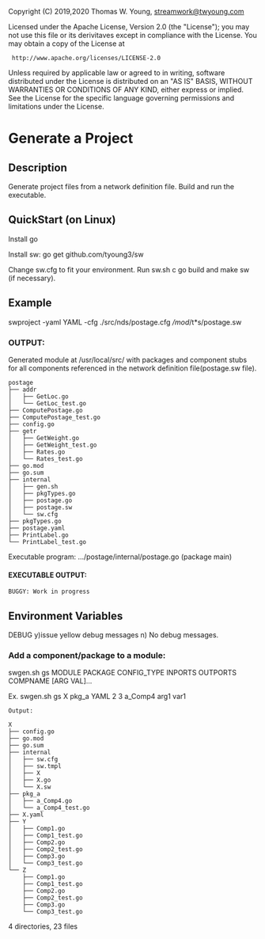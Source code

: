 Copyright (C) 2019,2020 Thomas W. Young, streamwork@twyoung.com 

Licensed under the Apache License, Version 2.0 (the "License");
you may not use this file or its derivitaves except in compliance with the License.
You may obtain a copy of the License at

     http://www.apache.org/licenses/LICENSE-2.0

Unless required by applicable law or agreed to in writing, software
distributed under the License is distributed on an "AS IS" BASIS,
WITHOUT WARRANTIES OR CONDITIONS OF ANY KIND, either express or implied.
See the License for the specific language governing permissions and
limitations under the License.



# Generate a Project

## Description

Generate project files from a network definition file.
Build and run the executable. 



## QuickStart (on Linux) 

Install go 

Install sw: go get github.com/tyoung3/sw 

Change sw.cfg to fit your environment. 
Run sw.sh c go build and make sw (if necessary).



## Example

swproject -yaml YAML -cfg ./src/nds/postage.cfg */mod*/t*s/postage.sw


### OUTPUT: 

Generated module at /usr/local/src/ with packages and 
component stubs for all components referenced in the network definition file(postage.sw file).
```
postage
├── addr
│   ├── GetLoc.go
│   └── GetLoc_test.go
├── ComputePostage.go
├── ComputePostage_test.go
├── config.go
├── getr
│   ├── GetWeight.go
│   ├── GetWeight_test.go
│   ├── Rates.go
│   └── Rates_test.go
├── go.mod
├── go.sum
├── internal
│   ├── gen.sh
│   ├── pkgTypes.go
│   ├── postage.go
│   ├── postage.sw
│   └── sw.cfg
├── pkgTypes.go
├── postage.yaml
├── PrintLabel.go
└── PrintLabel_test.go

```
Executable program: .../postage/internal/postage.go (package main) 


#### EXECUTABLE OUTPUT:
```
BUGGY: Work in progress
```

## Environment Variables

DEBUG   y)issue yellow debug messages 
	n) No debug messages.
	

### Add a component/package to a module:

swgen.sh  gs MODULE PACKAGE CONFIG_TYPE INPORTS OUTPORTS COMPNAME [ARG VAL]...

Ex.
   swgen.sh gs X pkg_a YAML 2 3 a_Comp4 arg1 var1 

```
Output: 

X
├── config.go
├── go.mod
├── go.sum
├── internal
│   ├── sw.cfg
│   ├── sw.tmpl
│   ├── X
│   ├── X.go
│   └── X.sw
├── pkg_a
│   ├── a_Comp4.go
│   └── a_Comp4_test.go
├── X.yaml
├── Y
│   ├── Comp1.go
│   ├── Comp1_test.go
│   ├── Comp2.go
│   ├── Comp2_test.go
│   ├── Comp3.go
│   └── Comp3_test.go
└── Z
    ├── Comp1.go
    ├── Comp1_test.go
    ├── Comp2.go
    ├── Comp2_test.go
    ├── Comp3.go
    └── Comp3_test.go
```

4 directories, 23 files


